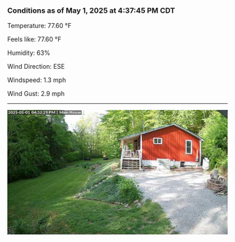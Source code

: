 ### Conditions as of May 1, 2025 at 4:37:45 PM CDT 

Temperature: 77.60 &deg;F

Feels like: 77.60 &deg;F

Humidity: 63%

Wind Direction: ESE

Windspeed: 1.3 mph

Wind Gust: 2.9 mph

---

<img src="./images/latest.jpeg"/>


